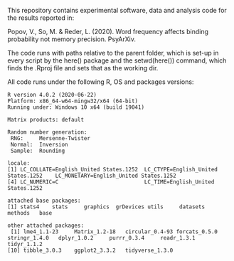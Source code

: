 This repository contains experimental software, data and analysis code for the results reported in:

Popov, V., So, M. & Reder, L. (2020). Word frequency affects binding probability not memory precision. PsyArXiv.

The code runs with paths relative to the parent folder, which is set-up in every script by the here() package and the setwd(here()) command, which finds the .Rproj file and sets that as the working dir.

All code runs under the following R, OS and packages versions:

```
R version 4.0.2 (2020-06-22)
Platform: x86_64-w64-mingw32/x64 (64-bit)
Running under: Windows 10 x64 (build 19041)

Matrix products: default

Random number generation:
 RNG:     Mersenne-Twister 
 Normal:  Inversion 
 Sample:  Rounding 
 
locale:
[1] LC_COLLATE=English_United States.1252  LC_CTYPE=English_United States.1252    LC_MONETARY=English_United States.1252
[4] LC_NUMERIC=C                           LC_TIME=English_United States.1252    

attached base packages:
[1] stats4    stats     graphics  grDevices utils     datasets  methods   base     

other attached packages:
 [1] lme4_1.1-23     Matrix_1.2-18   circular_0.4-93 forcats_0.5.0   stringr_1.4.0   dplyr_1.0.2     purrr_0.3.4     readr_1.3.1     tidyr_1.1.2    
[10] tibble_3.0.3    ggplot2_3.3.2   tidyverse_1.3.0
```